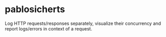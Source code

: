 # pablosicherts
Log HTTP requests/responses separately, visualize their concurrency and report logs/errors in context of a request.
